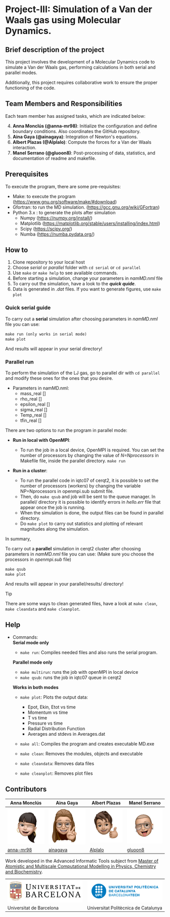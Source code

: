 # Project-III: Simulation of a Van der Waals gas using Molecular Dynamics.

## Brief description of the project

This project involves the development of a Molecular Dynamics code to simulate a Van der Waals gas, performing calculations in both serial and parallel modes.

Additionally, this project requires collaborative work to ensure the proper functioning of the code.


## Team Members and Responsibilities

Each team member has assigned tasks, which are indicated below:

4. **Anna Monclús (@anna-mr98)**:  Initialize the configuration and define boundary conditions. Also coordinates the GitHub repository.
1. **Aina Gaya (@ainagaya)**: Integration of Newton's equations.
2. **Albert Plazas (@Alplalo)**: Compute the forces for a Van der Waals interaction.
3. **Manel Serrano (@gluoon8)**:  Post-processing of data, statistics, and documentation of readme and makefile.



## Prerequisites
To execute the program, there are some pre-requisites:
- Make: to execute the program (https://www.gnu.org/software/make/#download)
- Gfortran: to run the MD simulation. (https://gcc.gnu.org/wiki/GFortran)
- Python 3.x : to generate the plots after simulation
  - Numpy (https://numpy.org/install/)
  - Matplotlib (https://matplotlib.org/stable/users/installing/index.html)
  - Scipy (https://scipy.org/)
  - Numba (https://numba.pydata.org/)


## How to

1. Clone repository to your local host
2. Choose *serial* or *parallel* folder with `cd serial` or `cd parallel` 
3. Use `make` or `make help` to see available commands.
4. Before starting a simulation, change your parameters in *namMD.nml* file  
5. To carry out the simulation, have a look to the ***quick quide***. 
6. Data is generated in *.dat* files. If you want to generate figures, use `make plot`


### Quick serial guide

To carry out a **serial** simulation after choosing parameters in *namMD.nml* file you can use:
```
make run (only works in serial mode)
make plot
```
And results will appear in your serial directory!


### Parallel run
To perform the simulation of the LJ gas, go to parallel dir with `cd parallel` and modify these 
ones for the ones that you desire. 
- Parameters in namMD.nml:
  - mass_real []
  - rho_real []
  - epsilon_real []
  - sigma_real []
  - Temp_real []
  - tfin_real []

There are two options to run the program in parallel mode: 
- **Run in local with OpenMPI**:
  - To run the job in a local device, OpenMPI is required. You can set the number of processors by changing the value of *N=Nprocessors* in Makefile file, inside the parallel directory. 
   `make run`

- **Run in a cluster**: 
  - To run the parallel code in iqtc07 of cerqt2, it is possible to set the number of processors (workers) by changing
    the variable NP=Nprocessors in openmpi.sub submit file.
  - Then, do `make qsub` and job will be sent to the queue manager. In parallel/ directory it is possible to identify
    errors in *hello.err* file that appear once the job is running. 
  - When the simulation is done, the output files can be found in parallel directory.
  - Do `make plot` to carry out statistics and plotting of relevant magnitudes along the simulation. 


In summary,

To carry out a **parallel** simulation in cerqt2 cluster after choosing parameters in *namMD.nml* file you can use:
(Make sure you choose the processors in *openmpi.sub* file)
```
make qsub
make plot
```
And results will appear in your parallel/results/ directory!

> [!TIP]
> There are some ways to clean generated files, have a look at `make clean`, `make cleandata` and `make cleanplot`.


## Help 
                          

- Commands:                                                       
  **Serial mode only**
  - `make run`: Compiles needed files and also runs the serial program.     
  
  **Parallel mode only**
  - `make multirun`: runs the job with openMPI in local device
  - `make qsub`: runs the job in iqtc07 queue in cerqt2

  **Works in both modes** 
  - `make plot`: Plots the output data:                              
     - Epot, Ekin, Etot vs time                                   
     - Momentum vs time                                           
     - T vs time                                                  
     - Pressure vs time
     - Radial Distribution Function
     - Averages and stdevs in Averages.dat
                                                
  - `make all`: Compiles the program and creates executable MD.exe   
 
  - `make clean`: Removes the modules, objects and executable        

  - `make cleandata`: Removes data files                             
 
  - `make cleanplot`: Removes plot files                             
 



## Contributors
|  Anna Monclús  |  Aina Gaya  |  Albert Plazas   |  Manel Serrano  |
| -------------- | ----------------- | ------------------ | ------------- |
| ![anna-mr98](./docs/anna-mr98.png "anna-mr98") | ![ainagaya](./docs/ainagaya.png "ainagaya") | ![Alplalo](./docs/Alplalo.png "Alplalo") | ![gluoon8](./docs/gluoon8.png "gluoon8") |
| [anna-mr98](https://github.com/anna-mr98)                                 | [ainagaya](https://github.com/ainagaya)| [Alplalo](https://github.com/Alplalo)                                  | [gluoon8](https://github.com/gluoon8)                                  |



Work developed in the Advanced Informatic Tools subject from [Master of Atomistic and Multiscale Computational Modelling in Physics, Chemistry and Biochemistry](http://www.ub.edu/computational_modelling/).

<table align="center">
  <tr>
    <td><img src="./docs/UB.png" alt="Logo UB"></td>
    <td><img src="./docs/UPC.png" alt="Logo UPC"></td>
  </tr>
  <tr>
    <td>Universitat de Barcelona</td>
    <td>Universitat Politècnica de Catalunya</td>
  </tr>
</table>
